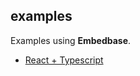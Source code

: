 ## examples

Examples using **Embedbase**.

- [React + Typescript](https://github.com/another-ai/embedbase/tree/main/examples/simple-react)
